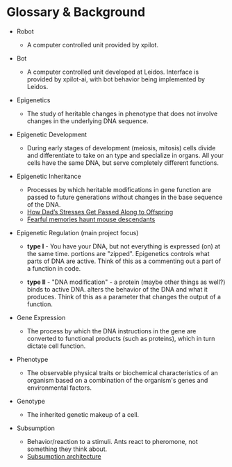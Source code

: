 # Glossary & Background

* Robot
    * A computer controlled unit provided by xpilot.

* Bot
    * A computer controlled unit developed at Leidos. Interface is provided by xpilot-ai, with bot behavior being implemented by Leidos.

* Epigenetics
    * The study of heritable changes in phenotype that does not involve changes in the underlying DNA sequence.

* Epigenetic Development
    * During early stages of development (meiosis, mitosis) cells divide and differentiate to take on an type and specialize in organs. All your cells have the same DNA, but serve completely different functions. 

* Epigenetic Inheritance
    * Processes by which heritable modifications in gene function are passed to future generations without changes in the base sequence of the DNA.
    * [How Dad’s Stresses Get Passed Along to Offspring](https://www.scientificamerican.com/article/how-dads-stresses-get-passed-along-to-offspring/)
    * [Fearful memories haunt mouse descendants](https://www.nature.com/news/fearful-memories-haunt-mouse-descendants-1.14272)

* Epigenetic Regulation (main project focus)
    * **type I** - You have your DNA, but not everything is expressed (on) at the same time.
        portions are "zipped". Epigenetics controls what parts of DNA are active. 
        Think of this as a commenting out a part of a function in code.

    * **type II** - "DNA modification" - a protein (maybe other things as well?) binds to active DNA. 
        alters the behavior of the DNA and what it produces. Think of this as a parameter that 
        changes the output of a function. 

* Gene Expression 
    - The process by which the DNA instructions in the gene are converted to functional products (such as proteins), which in turn dictate cell function.

* Phenotype
    - The observable physical traits or biochemical characteristics of an organism based on a combination of the organism's genes and environmental factors.

* Genotype
    - The inherited genetic makeup of a cell.

* Subsumption
    - Behavior/reaction to a stimuli. Ants react to pheromone, not something they think about.
    - [Subsumption architecture](https://en.wikipedia.org/wiki/Subsumption_architecture)

